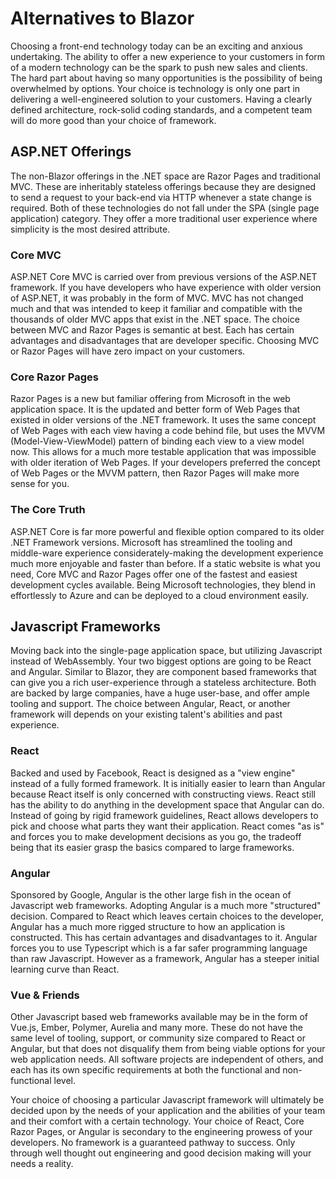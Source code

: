 # Alternatives to Blazor

Choosing a front-end technology today can be an exciting and anxious undertaking. The ability to offer a new experience to your customers in form of a modern technology can be the spark to push new sales and clients. The hard part about having so many opportunities is the possibility of being overwhelmed by options. Your choice is technology is only one part in delivering a well-engineered solution to your customers. Having a clearly defined architecture, rock-solid coding standards, and a competent team will do more good than your choice of framework.

## ASP.NET Offerings

The non-Blazor offerings in the .NET space are Razor Pages and traditional MVC. These are inheritably stateless offerings because they are designed to send a request to your back-end via HTTP whenever a state change is required. Both of these technologies do not fall under the SPA (single page application) category. They offer a more traditional user experience where simplicity is the most desired attribute.

### Core MVC

ASP.NET Core MVC is carried over from previous versions of the ASP.NET framework. If you have developers who have experience with older version of ASP.NET, it was probably in the form of MVC. MVC has not changed much and that was intended to keep it familiar and compatible with the thousands of older MVC apps that exist in the .NET space. The choice between MVC and Razor Pages is semantic at best. Each has certain advantages and disadvantages that are developer specific. Choosing MVC or Razor Pages will have zero impact on your customers.

### Core Razor Pages

Razor Pages is a new but familiar offering from Microsoft in the web application space. It is the updated and better form of Web Pages that existed in older versions of the .NET framework. It uses the same concept of Web Pages with each view having a code behind file, but uses the MVVM (Model-View-ViewModel) pattern of binding each view to a view model now. This allows for a much more testable application that was impossible with older iteration of Web Pages. If your developers preferred the concept of Web Pages or the MVVM pattern, then Razor Pages will make more sense for you.

### The Core Truth

ASP.NET Core is far more powerful and flexible option compared to its older .NET Framework versions. Microsoft has streamlined the tooling and middle-ware experience considerately-making the development experience much more enjoyable and faster than before. If a static website is what you need, Core MVC and Razor Pages offer one of the fastest and easiest development cycles available. Being Microsoft technologies, they blend in effortlessly to Azure and can be deployed to a cloud environment easily.

## Javascript Frameworks

Moving back into the single-page application space, but utilizing Javascript instead of WebAssembly. Your two biggest options are going to be React and Angular. Similar to Blazor, they are component based frameworks that can give you a rich user-experience through a stateless architecture. Both are backed by large companies, have a huge user-base, and offer ample tooling and support. The choice between Angular, React, or another framework will depends on your existing talent's abilities and past experience.

### React

Backed and used by Facebook, React is designed as a "view engine" instead of a fully formed framework. It is initially easier to learn than Angular because React itself is only concerned with constructing views. React still has the ability to do anything in the development space that Angular can do. Instead of going by rigid framework guidelines, React allows developers to pick and choose what parts they want their application. React comes "as is" and forces you to make development decisions as you go, the tradeoff being that its easier grasp the basics compared to large frameworks.

### Angular

Sponsored by Google, Angular is the other large fish in the ocean of Javascript web frameworks. Adopting Angular is a much more "structured" decision. Compared to React which leaves certain choices to the developer, Angular has a much more rigged structure to how an application is constructed. This has certain advantages and disadvantages to it. Angular forces you to use Typescript which is a far safer programming language than raw Javascript. However as a framework, Angular has a steeper initial learning curve than React.

### Vue & Friends

Other Javascript based web frameworks available may be in the form of Vue.js, Ember, Polymer, Aurelia and many more. These do not have the same level of tooling, support, or community size compared to React or Angular, but that does not disqualify them from being viable options for your web application needs. All software projects are independent of others, and each has its own specific requirements at both the functional and non-functional level.

Your choice of choosing a particular Javascript framework will ultimately be decided upon by the needs of your application and the abilities of your team and their comfort with a certain technology. Your choice of React, Core Razor Pages, or Angular is secondary to the engineering prowess of your developers. No framework is a guaranteed pathway to success. Only through well thought out engineering and good decision making will your needs a reality.
